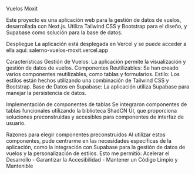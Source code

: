 Vuelos Moxit

Este proyecto es una aplicación web para la gestión de datos de vuelos, desarrollada con Next.js.
Utiliza Tailwind CSS y Bootstrap para el diseño, y Supabase como solución para la base de datos.

Despliegue
La aplicación está desplegada en Vercel y se puede acceder a ella aquí: salerno-vuelos-moxit.vercel.app

Características
Gestión de Vuelos: La aplicación permite la visualización y gestión de datos de vuelos.
Componentes Reutilizables: Se han creado varios componentes reutilizables, como tablas y formularios.
Estilo: Los estilos están hechos utilizando una combinación de Tailwind CSS y Bootstrap.
Base de Datos en Supabase: La aplicación utiliza Supabase para manejar la persistencia de datos.

Implementación de componentes de tablas
Se integraron componentes de tablas funcionales utilizando la biblioteca ShadCN UI, que proporciona soluciones preconstruidas y accesibles para componentes de interfaz de usuario.

Razones para elegir componentes preconstruidos
Al utilizar estos componentes, pude centrarme en las necesidades específicas de la aplicación, como la integración con Supabase para la gestión de datos de vuelos y la personalización de estilos. Esto me permitió:
Acelerar el Desarrollo - Garantizar la Accesibilidad - Mantener un Código Limpio y Mantenible
